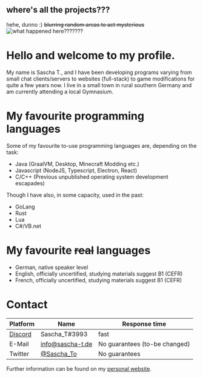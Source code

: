 ## where's all the projects???
hehe, dunno :) ~~blurring random areas to act mysterious~~
![what happened here???????](https://github.com/Sascha-T/Sascha-T/assets/16324266/9f42fd6e-41b3-4702-9aad-3bd576cfdf5b)

# Hello and welcome to my profile.
My name is Sascha T., and I have been developing programs varying from small chat clients/servers to websites (full-stack) to game modifications for quite a few years now.
I live in a small town in rural southern Germany and am currently attending a local Gymnasium.

# My favourite programming languages
Some of my favourite to-use programming languages are, depending on the task:
- Java (GraalVM, Desktop, Minecraft Modding etc.)
- Javascript (NodeJS, Typescript, Electron, React)
- C/C++ (Previous unpublished operating system development escapades)

Though I have also, in some capacity, used in the past:
- GoLang
- Rust
- Lua
- C#/VB.net

# My favourite ~~real~~ languages
- German, native speaker level
- English, officially uncertified, studying materials suggest B1 (CEFR)
- French, officially uncertified, studying materials suggest B1 (CEFR)

# Contact
| Platform | Name | Response time |
| --- | --- | --- |
| [Discord](https://discord.gg) | Sascha_T#3993 | fast |
| E-Mail | info@sascha-t.de | No guarantees (to-be changed) |
| Twitter | [@Sascha_To](https://twitter.com/Sascha_To) | No guarantees |

Further information can be found on my [personal website](https://web.sascha-t.de).

